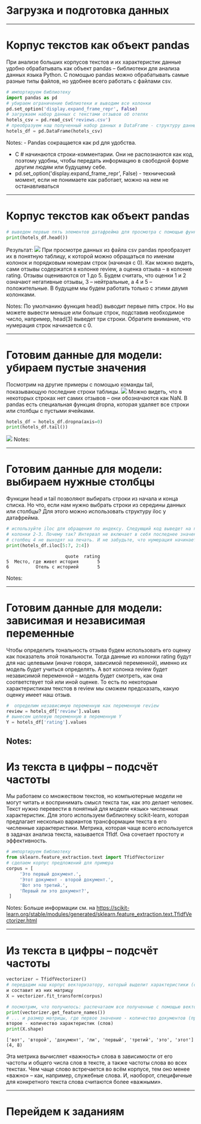 ﻿---
type: slides
---

# Загрузка и подготовка данных

---

# Корпус текстов как объект pandas

При анализе больших корпусов текстов и их характеристик данные удобно обрабатывать как объект pandas – библиотеки для анализа данных языка Python. 
С помощью pandas можно обрабатывать самые разные типы файлов, но удобнее всего работать с файлами csv.

```python
# импортируем библиотеку
import pandas as pd
# убираем ограничение библиотеки и выводим все колонки
pd.set_option('display.expand_frame_repr', False)
# загружаем набор данных с текстами отзывов об отелях
hotels_csv = pd.read_csv('reviews.csv')
# преобразуем наш полученный набор данных в DataFrame - структуру данных библиотеки pandas
hotels_df = pd.DataFrame(hotels_csv)
```

Notes: - Pandas сокращается как pd для удобства.
- С # начинаются строки-комментарии. Они не распознаются как код, поэтому удобны, чтобы передать информацию в свободной форме другим людям или будущему себе.
- pd.set_option('display.expand_frame_repr', False) - технический момент, если не понимаете как работает, можно на нем не останавливаться

---

# Корпус текстов как объект pandas

```python
# выведем первые пять элементов датафрейма для просмотра с помощью функции head()
print(hotels_df.head())
```
Результат:
<img src="/hotels_head_output.png"/>
При просмотре данных из файла csv pandas преобразует их в понятную таблицу, к которой можно обращаться по именам колонок и порядковым номерам строк (начиная с 0).
Как можно видеть, сами отзывы содержатся в колонке review, а оценка отзыва – в колонке rating.
Отзывы оцениваются от 1 до 5. Будем считать, что оценки 1 и 2 означают негативные отзывы, 3 – нейтральные, а 4 и 5 – положительные.
В будущем мы будем работать только с этими двумя колонками.

Notes: По умолчанию функция head() выводит первые пять строк. Но вы можете вывести меньше или больше строк, подставив необходимое число, например, head(3) выведет три строки.
Обратите внимание, что нумерация строк начинается с 0.

---

# Готовим данные для модели: убираем пустые значения

Посмотрим на другие примеры с помощью команды tail, показывающую последние строки таблицы. 
<img src="/hotels_tail_output.png"/>
Можно видеть, что в некоторых строках нет самих отзывов – они обозначаются как NaN. В pandas есть специальная функция dropna, которая удаляет все строки или столбцы с пустыми ячейками.
```python
hotels_df = hotels_df.dropna(axis=0)
print(hotels_df.tail())
```
<img src="/hotels_tail_dropna_output.png"/>
Notes:

---

# Готовим данные для модели: выбираем нужные столбцы

Функции head и tail позволяют выбирать строки из начала и конца списка. Но что, если нам нужно выбрать строки из середины данных или столбцы?
Для этого можно использовать структуру iloc у датафрейма. 

```python
# используйте iloc для обращения по индексу. Следующий код выведет на печать строки 5-6 и 
# колонки 2-3. Почему так? Интервал не включает в себя последнее значение: строка 7 и 
# столбец 4 не выходят на печать. И не забудьте, что нумерация начинается с 0.
print(hotels_df.iloc[5:7, 2:4])
```
```out
                      quote  rating
5  Место, где живет история       5
6          Отель с историей       5
```
Notes:

---

# Готовим данные для модели: зависимая и независимая переменные

Чтобы определить тональность отзыва будем использовать его оценку как показатель этой тональности. Тогда данные из колонки rating будут для нас целевыми (иначе говоря, зависимой переменной), именно их модель будет учиться определять.
А вот колонка review будет независимой переменной – модель будет смотреть, как она соответствует той или иной оценке. То есть по некоторым характеристикам текстов в review мы сможем предсказать, какую оценку имеет наш отзыв.
```python
#  определим независимую переменную как переменную review
review = hotels_df['review'].values
# вынесем целевую переменную в переменную Y 
Y = hotels_df['rating'].values
```

Notes:
---

# Из текста в цифры – подсчёт частоты

Мы работаем со множеством текстов, но компьютерные модели не могут читать и воспринимать смысл текста так, как это делает человек. Текст нужно перевести в понятный для модели «язык» численных характеристик.
Для этого используем библиотеку scikit-learn, которая предлагает несколько вариантов трансформации текста в его численные характеристики.
Метрика, которая чаще всего используется в задачах анализа текста, называется TfIdf. Она сочетает простоту и эффективность.

```python
# импортируем библиотеку
from sklearn.feature_extraction.text import TfidfVectorizer
# сделаем корпус предложений для примера
corpus = [
     'Это первый документ.',
     'Этот документ - второй документ.',
     'Вот это третий.',
     'Первый ли это документ?',
 ]
```
Notes: Больше информации см. на 
https://scikit-learn.org/stable/modules/generated/sklearn.feature_extraction.text.TfidfVectorizer.html

---

# Из текста в цифры – подсчёт частоты

```python
vectorizer = TfidfVectorizer()
# передадим наш корпус векторизатору, который выделит характеристики (слова) 
и составит из них матрицу
X = vectorizer.fit_transform(corpus)

# посмотрим, что получилось: распечатаем все полученные с помощью векторизатора слова...
print(vectorizer.get_feature_names())
# ... и размер матрицы, где первое значение - количество документов (предложений) в корпусе, 
второе - количество характеристик (слов) 
print(X.shape)
```

```out
['вот', 'второй', 'документ', 'ли', 'первый', 'третий', 'это', 'этот']
(4, 8)
```

Эта метрика вычисляет «важность» слова в зависимости от его частоты  и  общего числа слов в тексте, а также частоты слова во всех текстах. 
Чем чаще слово встречается во всём корпусе, тем оно менее «важно» – как, например, служебные слова. И, наоборот, специфичные для конкретного текста слова считаются более «важными».

---

# Перейдем к заданиям
